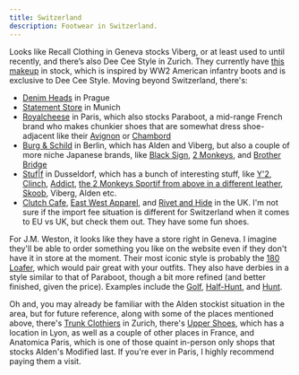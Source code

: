 ```yaml
---
title: Switzerland
description: Footwear in Switzerland.
---
```


Looks like Recall Clothing in Geneva stocks Viberg, or at least used to until recently, and there’s also Dee Cee Style in Zurich. They currently have [this makeup](https://deeceestyle.ch/products/viberg-boondocker-marine-field-roughout-suede-boot) in stock, which is inspired by WW2 American infantry boots and is exclusive to Dee Cee Style. Moving beyond Switzerland, there's:

- [Denim Heads](https://denimheads.cz/collections/brand-viberg) in Prague
- [Statement Store](https://statement-store.com/collections/footwear/products/viberg-2030-service-boot-brown-chromexcel) in Munich
- [Royalcheese](https://www.royalcheese.com/fr/364-bottes?q=Marque-ALDEN+SHOE+CO-PARABOOT-VIBERG-YUKETEN) in Paris, which also stocks Paraboot, a mid-range French brand who makes chunkier shoes that are somewhat dress shoe-adjacent like their [Avignon](https://www.royalcheese.com/fr/paraboot/17206-105533-chaussures-avignon.html#/3762-taille-415/4568-couleur-brown) or [Chambord](https://www.royalcheese.com/fr/paraboot/11302-85005-paraboot-chambord-marron.html#/3930-taille-395/4568-couleur-brown)
- [Burg & Schild](https://www.burgundschild.com/de/schuhe/?p=1) in Berlin, which has Alden and Viberg, but also a couple of more niche Japanese brands, like [Black Sign](https://www.burgundschild.com/de/detail/index/sArticle/3878), [2 Monkeys](https://www.burgundschild.com/de/detail/index/sArticle/4299), and [Brother Bridge](https://www.burgundschild.com/de/listing/manufacturer/sSupplier/155)
- [Stuf|f](https://www.stuf-f.com/bekleidung/schuhe/) in Dusseldorf, which has a bunch of interesting stuff, like [Y'2](https://www.stuf-f.com/bekleidung/schuhe/1721/y-2-leather-aniline-horse-work-boots-cherry-ls-02), [Clinch](https://www.stuf-f.com/bekleidung/schuhe/2341/clinch-yeager-boots-horsebutt), [Addict](https://www.stuf-f.com/bekleidung/schuhe/4110/addict-clothes-ab-06h-cl-lw-horsehide-service-boots-brown), [the 2 Monkeys Sportif from above in a different leather](https://www.stuf-f.com/bekleidung/schuhe/4122/jelado-the-2-monkeys-sportif-bordeaux-vachetta), [Skoob](https://www.stuf-f.com/bekleidung/schuhe/3175/skoob-x-stuf-f-m-43-service-shoes-brown-horse-butt), Viberg, Alden etc.
- [Clutch Cafe](https://clutch-cafe.com/collections/footwear), [East West Apparel](https://eastwestapparel.co.uk/shop/browse/boots-shoes/), and [Rivet and Hide](https://rivetandhide.com/shop/categories/footwear.html) in the UK. I'm not sure if the import fee situation is different for Switzerland when it comes to EU vs UK, but check them out. They have some fun shoes.

For J.M. Weston, it looks like they have a store right in Geneva. I imagine they'll be able to order something you like on the website even if they don't have it in store at the moment. Their most iconic style is probably the [180 Loafer](https://eu.jmweston.com/en/collections/mocassins-homme/products/mocassin-180-homme-cuir-veau-velours-beachnut), which would pair great with your outfits. They also have derbies in a style similar to that of Paraboot, though a bit more refined (and better finished, given the price). Examples include the [Golf](https://eu.jmweston.com/en/collections/derbies-homme/products/derby-golf-homme-cuir-veau-box-bergeronnette-piqure-contrastee-ecrue), [Half-Hunt](https://eu.jmweston.com/en/collections/derbies-homme/products/derby-demi-chasse-cuir-veau-box-marron-bergeronnette-homme), and [Hunt](https://eu.jmweston.com/en/collections/derbies-homme/products/derby-chasse-cuir-veau-finition-russia-marron-chene-homme).

Oh and, you may already be familiar with the Alden stockist situation in the area, but for future reference, along with some of the places mentioned above, there's [Trunk Clothiers](https://www.trunkclothiers.com/products/alden-unlined-penny-loafer-snuff-suede-6243f?variant=15417581469731) in Zurich, there's [Upper Shoes](https://www.upper-shoes.com/en/collections/alden-mens-shoes), which has a location in Lyon, as well as a couple of other places in France, and Anatomica Paris, which is one of those quaint in-person only shops that stocks Alden's Modified last. If you're ever in Paris, I highly recommend paying them a visit.

